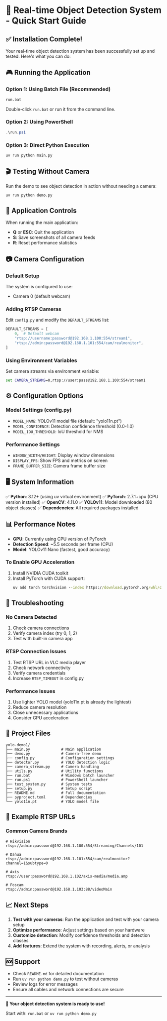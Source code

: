 # 🚀 Real-time Object Detection System - Quick Start Guide

## ✅ Installation Complete!

Your real-time object detection system has been successfully set up and tested. Here's what you can do:

## 🎮 Running the Application

### Option 1: Using Batch File (Recommended)
```cmd
run.bat
```
Double-click `run.bat` or run it from the command line.

### Option 2: Using PowerShell
```powershell
.\run.ps1
```

### Option 3: Direct Python Execution
```cmd
uv run python main.py
```

## 🎬 Testing Without Camera

Run the demo to see object detection in action without needing a camera:
```cmd
uv run python demo.py
```

## 🎯 Application Controls

When running the main application:

- **Q** or **ESC**: Quit the application
- **S**: Save screenshots of all camera feeds
- **R**: Reset performance statistics

## 📷 Camera Configuration

### Default Setup
The system is configured to use:
- Camera 0 (default webcam)

### Adding RTSP Cameras
Edit `config.py` and modify the `DEFAULT_STREAMS` list:

```python
DEFAULT_STREAMS = [
    0,  # Default webcam
    "rtsp://username:password@192.168.1.100:554/stream1",
    "rtsp://admin:password@192.168.1.101:554/cam/realmonitor",
]
```

### Using Environment Variables
Set camera streams via environment variable:
```cmd
set CAMERA_STREAMS=0,rtsp://user:pass@192.168.1.100:554/stream1
```

## ⚙️ Configuration Options

### Model Settings (config.py)
- `MODEL_NAME`: YOLOv11 model file (default: "yolo11n.pt")
- `MODEL_CONFIDENCE`: Detection confidence threshold (0.0-1.0)
- `MODEL_IOU_THRESHOLD`: IoU threshold for NMS

### Performance Settings
- `WINDOW_WIDTH/HEIGHT`: Display window dimensions
- `DISPLAY_FPS`: Show FPS and metrics on screen
- `FRAME_BUFFER_SIZE`: Camera frame buffer size

## 🖥️ System Information

✅ **Python**: 3.12+ (using uv virtual environment)
✅ **PyTorch**: 2.7.1+cpu (CPU version installed)
✅ **OpenCV**: 4.11.0
✅ **YOLOv11**: Model downloaded (80 object classes)
✅ **Dependencies**: All required packages installed

## 📊 Performance Notes

- **GPU**: Currently using CPU version of PyTorch
- **Detection Speed**: ~5.5 seconds per frame (CPU)
- **Model**: YOLOv11 Nano (fastest, good accuracy)

### To Enable GPU Acceleration
1. Install NVIDIA CUDA toolkit
2. Install PyTorch with CUDA support:
   ```cmd
   uv add torch torchvision --index https://download.pytorch.org/whl/cu121
   ```

## 🔧 Troubleshooting

### No Camera Detected
1. Check camera connections
2. Verify camera index (try 0, 1, 2)
3. Test with built-in camera app

### RTSP Connection Issues
1. Test RTSP URL in VLC media player
2. Check network connectivity
3. Verify camera credentials
4. Increase `RTSP_TIMEOUT` in config.py

### Performance Issues
1. Use lighter YOLO model (yolo11n.pt is already the lightest)
2. Reduce camera resolution
3. Close unnecessary applications
4. Consider GPU acceleration

## 📁 Project Files

```
yolo-demo1/
├── main.py              # Main application
├── demo.py              # Camera-free demo
├── config.py            # Configuration settings
├── detector.py          # YOLO detection logic
├── camera_stream.py     # Camera handling
├── utils.py             # Utility functions
├── run.bat              # Windows batch launcher
├── run.ps1              # PowerShell launcher
├── test_system.py       # System tests
├── setup.py             # Setup script
├── README.md            # Full documentation
├── pyproject.toml       # Dependencies
└── yolo11n.pt           # YOLO model file
```

## 🎯 Example RTSP URLs

### Common Camera Brands
```
# Hikvision
rtsp://admin:password@192.168.1.100:554/Streaming/Channels/101

# Dahua
rtsp://admin:password@192.168.1.101:554/cam/realmonitor?channel=1&subtype=0

# Axis
rtsp://user:password@192.168.1.102/axis-media/media.amp

# Foscam
rtsp://admin:password@192.168.1.103:88/videoMain
```

## 📈 Next Steps

1. **Test with your cameras**: Run the application and test with your camera setup
2. **Optimize performance**: Adjust settings based on your hardware
3. **Customize detection**: Modify confidence thresholds and detection classes
4. **Add features**: Extend the system with recording, alerts, or analysis

## 🆘 Support

- Check `README.md` for detailed documentation
- Run `uv run python demo.py` to test without cameras
- Review logs for error messages
- Ensure all cables and network connections are secure

---

**🎉 Your object detection system is ready to use!**

Start with: `run.bat` or `uv run python demo.py`
